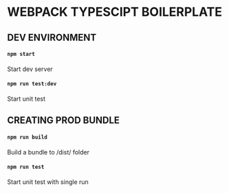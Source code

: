 # WEBPACK TYPESCIPT BOILERPLATE

## DEV ENVIRONMENT

#### `npm start`

Start dev server

#### `npm run test:dev`

Start unit test



## CREATING PROD BUNDLE

#### `npm run build`

Build a bundle to /dist/ folder

#### `npm run test`

Start unit test with single run